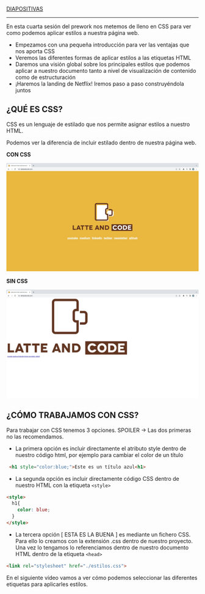 [DIAPOSITIVAS](S4-recursos/introduccion-css.pdf)

---

En esta cuarta sesión del prework nos metemos de lleno en CSS para ver como podemos aplicar estilos a nuestra página web.

- Empezamos con una pequeña introducción para ver las ventajas que nos aporta CSS
- Veremos las diferentes formas de aplicar estilos a las etiquetas HTML
- Daremos una visión global sobre los principales estilos que podemos aplicar a nuestro documento tanto a nivel de visualización de contenido como de estructuración
- ¡Haremos la landing de Netflix! Iremos paso a paso construyéndola juntos

## ¿QUÉ ES CSS?

CSS es un lenguaje de estilado que nos permite asignar estilos a nuestro HTML.

Podemos ver la diferencia de incluir estilado dentro de nuestra página web.

**CON CSS**

![con-css.jpg](S4-recursos/img/con-css.jpg)

**SIN CSS**

![sin-css.jpg](S4-recursos/img/sin-css.jpg)

## ¿CÓMO TRABAJAMOS CON CSS?

Para trabajar con CSS tenemos 3 opciones. SPOILER → Las dos primeras no las recomendamos.

- La primera opción es incluir directamente el atributo style dentro de nuestro código html, por ejemplo para cambiar el color de un título

```html
 <h1 style="color:blue;">Este es un título azul<h1>
```

- La segunda opción es incluir directamente código CSS dentro de nuestro HTML con la etiqueta ```<style>```

```html
<style>
  h1{
    color: blue;
  }
</style>
```

- La tercera opción  [  ESTA ES LA BUENA  ] es mediante un fichero CSS. Para ello lo creamos con la extensión .css dentro de nuestro proyecto. Una vez lo tengamos lo referenciamos dentro de nuestro documento HTML dentro de la etiqueta ```<head>```

```html
<link rel="stylesheet" href="./estilos.css">
```

En el siguiente vídeo vamos a ver cómo podemos seleccionar las diferentes etiquetas para aplicarles estilos.
